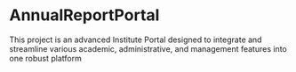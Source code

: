 # AnnualReportPortal
This project is an advanced Institute Portal designed to integrate and streamline various academic, administrative, and management features into one robust platform
